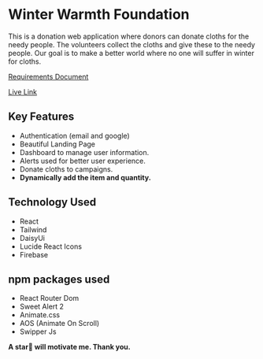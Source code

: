 # Winter Warmth Foundation

This is a donation web application where donors can donate cloths for the needy people. The volunteers collect the cloths and give these to the needy people. Our goal is to make a better world where no one will suffer in winter for cloths.

[Requirements Document](https://docs.google.com/document/d/1f3tbugV_D0CATzbteer6reXLVWmtoAIIX4MaffV48kI/edit?tab=t.0)

[Live Link](https://vercel.com/fahimul-islam-fahads-projects/ph-a9-winter-cloth-donation)

## Key Features

- Authentication (email and google)
- Beautiful Landing Page
- Dashboard to manage user information.
- Alerts used for better user experience.
- Donate cloths to campaigns.
- **Dynamically add the item and quantity.**

## Technology Used

- React
- Tailwind
- DaisyUi
- Lucide React Icons
- Firebase

## npm packages used

- React Router Dom
- Sweet Alert 2
- Animate.css
- AOS (Animate On Scroll)
- Swipper Js

**A star🌟 will motivate me. Thank you.**
